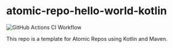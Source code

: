 # atomic-repo-hello-world-kotlin

![GitHub Actions CI Workflow](https://github.com/atomic-repos/atomic-repo-hello-world-kotlin/actions/workflows/config.yml/badge.svg)

This repo is a template for Atomic Repos using Kotlin and Maven.
